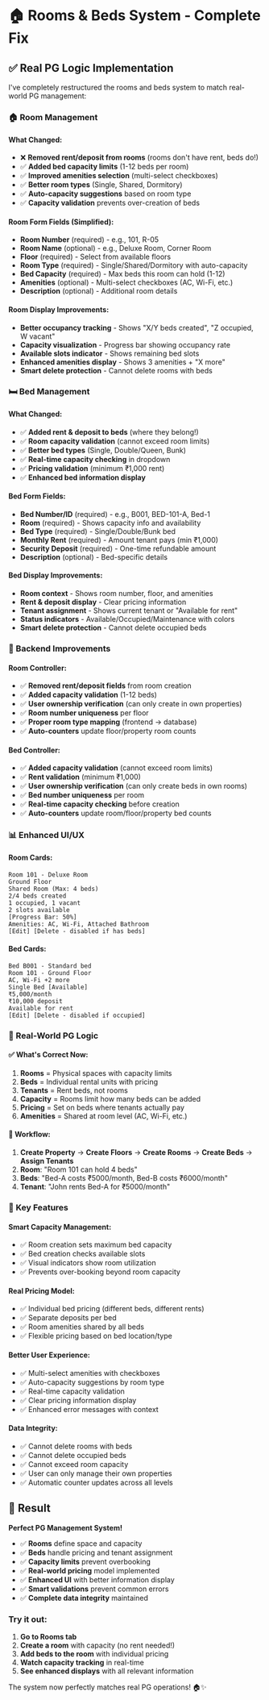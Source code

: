 # 🏠 Rooms & Beds System - Complete Fix

## ✅ **Real PG Logic Implementation**

I've completely restructured the rooms and beds system to match real-world PG management:

### **🏠 Room Management**

#### **What Changed:**
- ❌ **Removed rent/deposit from rooms** (rooms don't have rent, beds do!)
- ✅ **Added bed capacity limits** (1-12 beds per room)
- ✅ **Improved amenities selection** (multi-select checkboxes)
- ✅ **Better room types** (Single, Shared, Dormitory)
- ✅ **Auto-capacity suggestions** based on room type
- ✅ **Capacity validation** prevents over-creation of beds

#### **Room Form Fields (Simplified):**
- **Room Number** (required) - e.g., 101, R-05
- **Room Name** (optional) - e.g., Deluxe Room, Corner Room
- **Floor** (required) - Select from available floors
- **Room Type** (required) - Single/Shared/Dormitory with auto-capacity
- **Bed Capacity** (required) - Max beds this room can hold (1-12)
- **Amenities** (optional) - Multi-select checkboxes (AC, Wi-Fi, etc.)
- **Description** (optional) - Additional room details

#### **Room Display Improvements:**
- **Better occupancy tracking** - Shows "X/Y beds created", "Z occupied, W vacant"
- **Capacity visualization** - Progress bar showing occupancy rate
- **Available slots indicator** - Shows remaining bed slots
- **Enhanced amenities display** - Shows 3 amenities + "X more"
- **Smart delete protection** - Cannot delete rooms with beds

### **🛏️ Bed Management** 

#### **What Changed:**
- ✅ **Added rent & deposit to beds** (where they belong!)
- ✅ **Room capacity validation** (cannot exceed room limits)
- ✅ **Better bed types** (Single, Double/Queen, Bunk)
- ✅ **Real-time capacity checking** in dropdown
- ✅ **Pricing validation** (minimum ₹1,000 rent)
- ✅ **Enhanced bed information display**

#### **Bed Form Fields:**
- **Bed Number/ID** (required) - e.g., B001, BED-101-A, Bed-1
- **Room** (required) - Shows capacity info and availability
- **Bed Type** (required) - Single/Double/Bunk bed
- **Monthly Rent** (required) - Amount tenant pays (min ₹1,000)
- **Security Deposit** (required) - One-time refundable amount
- **Description** (optional) - Bed-specific details

#### **Bed Display Improvements:**
- **Room context** - Shows room number, floor, and amenities
- **Rent & deposit display** - Clear pricing information
- **Tenant assignment** - Shows current tenant or "Available for rent"
- **Status indicators** - Available/Occupied/Maintenance with colors
- **Smart delete protection** - Cannot delete occupied beds

### **🔧 Backend Improvements**

#### **Room Controller:**
- ✅ **Removed rent/deposit fields** from room creation
- ✅ **Added capacity validation** (1-12 beds)
- ✅ **User ownership verification** (can only create in own properties)
- ✅ **Room number uniqueness** per floor
- ✅ **Proper room type mapping** (frontend → database)
- ✅ **Auto-counters** update floor/property room counts

#### **Bed Controller:**
- ✅ **Added capacity validation** (cannot exceed room limits)
- ✅ **Rent validation** (minimum ₹1,000)
- ✅ **User ownership verification** (can only create beds in own rooms)
- ✅ **Bed number uniqueness** per room
- ✅ **Real-time capacity checking** before creation
- ✅ **Auto-counters** update room/floor/property bed counts

### **📊 Enhanced UI/UX**

#### **Room Cards:**
```
Room 101 - Deluxe Room
Ground Floor
Shared Room (Max: 4 beds)
2/4 beds created
1 occupied, 1 vacant
2 slots available
[Progress Bar: 50%]
Amenities: AC, Wi-Fi, Attached Bathroom
[Edit] [Delete - disabled if has beds]
```

#### **Bed Cards:**
```
Bed B001 - Standard bed
Room 101 - Ground Floor
AC, Wi-Fi +2 more
Single Bed [Available]
₹5,000/month
₹10,000 deposit
Available for rent
[Edit] [Delete - disabled if occupied]
```

### **🎯 Real-World PG Logic**

#### **✅ What's Correct Now:**
1. **Rooms** = Physical spaces with capacity limits
2. **Beds** = Individual rental units with pricing
3. **Tenants** = Rent beds, not rooms
4. **Capacity** = Rooms limit how many beds can be added
5. **Pricing** = Set on beds where tenants actually pay
6. **Amenities** = Shared at room level (AC, Wi-Fi, etc.)

#### **🔄 Workflow:**
1. **Create Property** → **Create Floors** → **Create Rooms** → **Create Beds** → **Assign Tenants**
2. **Room**: "Room 101 can hold 4 beds"
3. **Beds**: "Bed-A costs ₹5000/month, Bed-B costs ₹6000/month"
4. **Tenant**: "John rents Bed-A for ₹5000/month"

### **🚀 Key Features**

#### **Smart Capacity Management:**
- ✅ Room creation sets maximum bed capacity
- ✅ Bed creation checks available slots
- ✅ Visual indicators show room utilization
- ✅ Prevents over-booking beyond room capacity

#### **Real Pricing Model:**
- ✅ Individual bed pricing (different beds, different rents)
- ✅ Separate deposits per bed
- ✅ Room amenities shared by all beds
- ✅ Flexible pricing based on bed location/type

#### **Better User Experience:**
- ✅ Multi-select amenities with checkboxes
- ✅ Auto-capacity suggestions by room type
- ✅ Real-time capacity validation
- ✅ Clear pricing information display
- ✅ Enhanced error messages with context

#### **Data Integrity:**
- ✅ Cannot delete rooms with beds
- ✅ Cannot delete occupied beds
- ✅ Cannot exceed room capacity
- ✅ User can only manage their own properties
- ✅ Automatic counter updates across all levels

## 🎉 **Result**

**Perfect PG Management System!** 

- ✅ **Rooms** define space and capacity
- ✅ **Beds** handle pricing and tenant assignment  
- ✅ **Capacity limits** prevent overbooking
- ✅ **Real-world pricing** model implemented
- ✅ **Enhanced UI** with better information display
- ✅ **Smart validations** prevent common errors
- ✅ **Complete data integrity** maintained

### **Try it out:**
1. **Go to Rooms tab**
2. **Create a room** with capacity (no rent needed!)
3. **Add beds to the room** with individual pricing
4. **Watch capacity tracking** in real-time
5. **See enhanced displays** with all relevant information

The system now perfectly matches real PG operations! 🏠✨ 